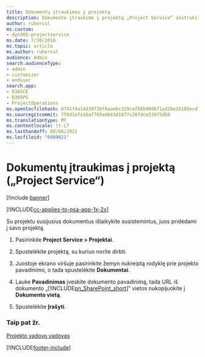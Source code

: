```yaml
---
title: Dokumentų įtraukimas į projektą
description: Dokumento įtraukimo į projektą „Project Service“ instrukcijos
author: ruhercul
ms.custom:
- dyn365-projectservice
ms.date: 7/30/2018
ms.topic: article
ms.author: ruhercul
audience: Admin
search.audienceType:
- admin
- customizer
- enduser
search.app:
- D365CE
- D365PS
- ProjectOperations
ms.openlocfilehash: 874174a14d3973bf8aae6c329caf58b90d671ad2be26105ecd721825b92c0f7b
ms.sourcegitcommit: 7f8d1e7a16af769adb43d1877c28fdce53975db8
ms.translationtype: MT
ms.contentlocale: lt-LT
ms.lasthandoff: 08/06/2021
ms.locfileid: "6989021"
---
```

# <a name="add-documents-to-a-project-project-service"></a>Dokumentų įtraukimas į projektą („Project Service“)

[!include [banner](../includes/psa-now-project-operations.md)]

[!INCLUDE[cc-applies-to-psa-app-1x-2x](../includes/cc-applies-to-psa-app-1x-2x.md)]

Su projektu susijusius dokumentus išlaikykite susistemintus, juos pridėdami į savo projektą.  
  
1. Pasirinkite **Project Service > Projektai**.  
  
2. Spustelėkite projektą, su kuriuo norite dirbti.  
  
3. Juostoje ekrano viršuje pasirinkite žemyn nukreiptą rodyklę prie projekto pavadinimo, o tada spustelėkite **Dokumentai**.  
  
4. Lauke **Pavadinimas** įveskite dokumento pavadinimą, tada URL iš dokumento „[!INCLUDE[pn_SharePoint_short](../includes/pn-sharepoint-short.md)]‟ vietos nukopijuokite į **Dokumento vietą**.  
  
5. Spustelėkite **Įrašyti**.  
  
### <a name="see-also"></a>Taip pat žr.  
 [Projekto vadovo vadovas](../psa/project-manager-guide.md)


[!INCLUDE[footer-include](../includes/footer-banner.md)]